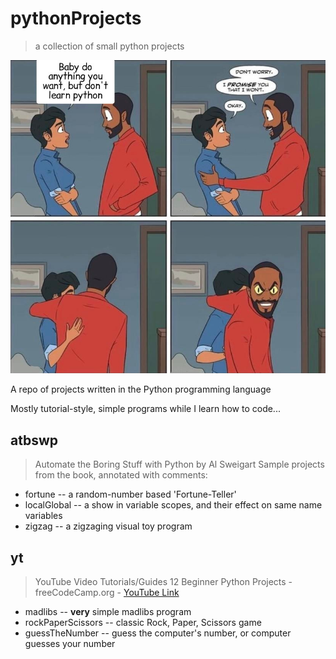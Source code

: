 # pythonProjects
> a collection of small python projects

![learning Python image](imgs/pythonThriller.png)

A repo of projects written in the Python programming language

Mostly tutorial-style, simple programs while I learn how to code...

## atbswp
> Automate the Boring Stuff with Python by Al Sweigart
Sample projects from the book, annotated with comments:
* fortune -- a random-number based 'Fortune-Teller'
* localGlobal -- a show in variable scopes, and their effect on same name variables
* zigzag -- a zigzaging visual toy program

## yt
> YouTube Video Tutorials/Guides
12 Beginner Python Projects - freeCodeCamp.org - [YouTube Link](https://youtu.be/8ext9G7xspg)
* madlibs -- **very** simple madlibs program
* rockPaperScissors -- classic Rock, Paper, Scissors game
* guessTheNumber -- guess the computer's number, or computer guesses your number
